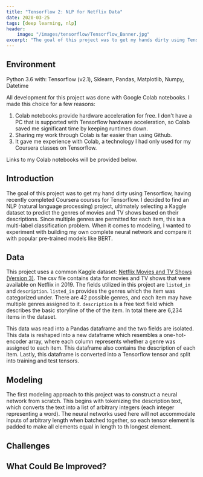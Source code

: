 ```yaml
---
title: "Tensorflow 2: NLP for Netflix Data"
date: 2020-03-25
tags: [deep learning, nlp]
header:
    image: "/images/tensorflow/Tensorflow_Banner.jpg"
excerpt: "The goal of this project was to get my hands dirty using Tensorflow 2 in an NLP project."
---
```


## Environment
Python 3.6 with: Tensorflow (v2.1), Sklearn, Pandas, Matplotlib, Numpy, Datetime

All development for this project was done with Google Colab notebooks.  I made this choice for a few reasons:
1. Colab notebooks provide hardware acceleration for free.  I don't have a PC that is supported with Tensorflow hardware acceleration, so Colab saved me significant time by keeping runtimes down.
2. Sharing my work through Colab is far easier than using Github.
3. It gave me experience with Colab, a technology I had only used for my Coursera classes on Tensorflow.

Links to my Colab notebooks will be provided below.

## Introduction
The goal of this project was to get my hand dirty using Tensorflow, having recently completed Coursera courses for Tensorflow.  I decided to find an NLP (natural language processing) project, ultimately selecting a Kaggle dataset to predict the genres of movies and TV shows based on their descriptions.  Since multiple genres are permitted for each item, this is a multi-label classification problem.  When it comes to modeling, I wanted to experiment with building my own complete neural network and compare it with popular pre-trained models like BERT.

## Data
This project uses a common Kaggle dataset: [Netflix Movies and TV Shows (Version 3)](https://www.kaggle.com/shivamb/netflix-shows).  The csv file contains data for movies and TV shows that were available on Netflix in 2019.  The fields utilized in this project are `listed_in` and `description`.  `listed_in` provides the genres which the item was categorized under.  There are 42 possible genres, and each item may have multiple genres assigned to it.  `description` is a free text field which describes the basic storyline of the of the item.  In total there are 6,234 items in the dataset.

This data was read into a Pandas dataframe and the two fields are isolated.  This data is reshaped into a new dataframe which resembles a one-hot-encoder array, where each column represents whether a genre was assigned to each item.  This dataframe also contains the description of each item.  Lastly, this dataframe is converted into a Tensorflow tensor and split into training and test tensors.

## Modeling
The first modeling approach to this project was to construct a neural network from scratch.  This begins with tokenizing the description text, which converts the text into a list of arbitrary integers (each integer representing a word).  The neural networks used here will not accommodate inputs of arbitrary length when batched together, so each tensor element is padded to make all elements equal in length to th longest element.



## Challenges


## What Could Be Improved?